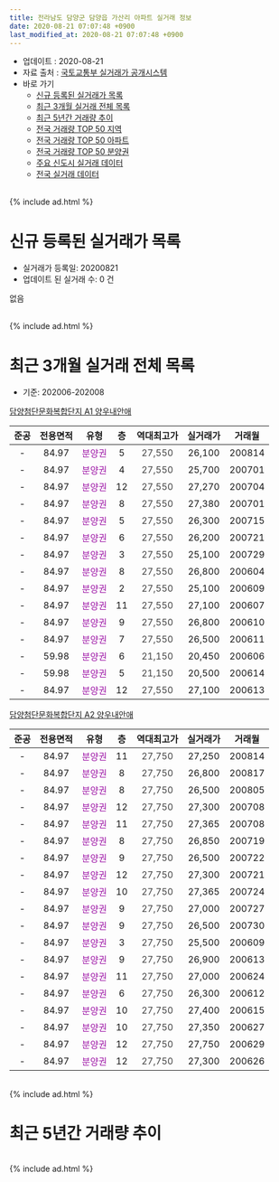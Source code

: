 ```yaml
---
title: 전라남도 담양군 담양읍 가산리 아파트 실거래 정보
date: 2020-08-21 07:07:48 +0900
last_modified_at: 2020-08-21 07:07:48 +0900
---
```


* 업데이트 : 2020-08-21
* 자료 출처 : [국토교통부 실거래가 공개시스템](http://rt.molit.go.kr)
* 바로 가기
    * [신규 등록된 실거래가 목록](#신규-등록된-실거래가-목록)
    * [최근 3개월 실거래 전체 목록](#최근-3개월-실거래-전체-목록)
    * [최근 5년간 거래량 추이](#최근-5년간-거래량-추이)
    * [전국 거래량 TOP 50 지역](https://inasie.github.io/apt-trade-info/최근-3개월-전국에서-가장-거래가-많이-발생한-지역)
    * [전국 거래량 TOP 50 아파트](https://inasie.github.io/apt-trade-info/최근-3개월-전국에서-가장-거래가-많이-발생한-아파트)
    * [전국 거래량 TOP 50 분양권](https://inasie.github.io/apt-trade-info/최근-3개월-전국에서-가장-거래가-많이-발생한-분양권)
    * [주요 신도시 실거래 데이터](https://inasie.github.io/apt-trade-info/주요-신도시)
    * [전국 실거래 데이터](https://inasie.github.io/apt-trade-info/전국)
<br>
{% include ad.html %}
<br>

# 신규 등록된 실거래가 목록
* 실거래가 등록일: 20200821
* 업데이트 된 실거래 수: 0 건

없음

<br>
{% include ad.html %}
<br>

# 최근 3개월 실거래 전체 목록
* 기준: 202006-202008


[담양첨단문화복합단지 A1 양우내안애](https://search.naver.com/search.naver?query=%EC%A0%84%EB%9D%BC%EB%82%A8%EB%8F%84+%EB%8B%B4%EC%96%91%EA%B5%B0+%EB%8B%B4%EC%96%91%EC%9D%8D+%EA%B0%80%EC%82%B0%EB%A6%AC+%EB%8B%B4%EC%96%91%EC%B2%A8%EB%8B%A8%EB%AC%B8%ED%99%94%EB%B3%B5%ED%95%A9%EB%8B%A8%EC%A7%80+A1+%EC%96%91%EC%9A%B0%EB%82%B4%EC%95%88%EC%95%A0)

|준공|전용면적|유형|층|역대최고가|실거래가|거래월|
|:---:|:---:|:---:|:---:|:---:|:---:|:---:|
|-|84.97|<span style="color:#9C11A5">분양권</span>|5|<span style="color:#444444">27,550</span>|26,100|200814|
|-|84.97|<span style="color:#9C11A5">분양권</span>|4|<span style="color:#444444">27,550</span>|25,700|200701|
|-|84.97|<span style="color:#9C11A5">분양권</span>|12|<span style="color:#444444">27,550</span>|27,270|200704|
|-|84.97|<span style="color:#9C11A5">분양권</span>|8|<span style="color:#444444">27,550</span>|27,380|200701|
|-|84.97|<span style="color:#9C11A5">분양권</span>|5|<span style="color:#444444">27,550</span>|26,300|200715|
|-|84.97|<span style="color:#9C11A5">분양권</span>|6|<span style="color:#444444">27,550</span>|26,200|200721|
|-|84.97|<span style="color:#9C11A5">분양권</span>|3|<span style="color:#444444">27,550</span>|25,100|200729|
|-|84.97|<span style="color:#9C11A5">분양권</span>|8|<span style="color:#444444">27,550</span>|26,800|200604|
|-|84.97|<span style="color:#9C11A5">분양권</span>|2|<span style="color:#444444">27,550</span>|25,100|200609|
|-|84.97|<span style="color:#9C11A5">분양권</span>|11|<span style="color:#444444">27,550</span>|27,100|200607|
|-|84.97|<span style="color:#9C11A5">분양권</span>|9|<span style="color:#444444">27,550</span>|26,800|200610|
|-|84.97|<span style="color:#9C11A5">분양권</span>|7|<span style="color:#444444">27,550</span>|26,500|200611|
|-|59.98|<span style="color:#9C11A5">분양권</span>|6|<span style="color:#444444">21,150</span>|20,450|200606|
|-|59.98|<span style="color:#9C11A5">분양권</span>|5|<span style="color:#444444">21,150</span>|20,500|200614|
|-|84.97|<span style="color:#9C11A5">분양권</span>|12|<span style="color:#444444">27,550</span>|27,100|200613|

[담양첨단문화복합단지 A2 양우내안애](https://search.naver.com/search.naver?query=%EC%A0%84%EB%9D%BC%EB%82%A8%EB%8F%84+%EB%8B%B4%EC%96%91%EA%B5%B0+%EB%8B%B4%EC%96%91%EC%9D%8D+%EA%B0%80%EC%82%B0%EB%A6%AC+%EB%8B%B4%EC%96%91%EC%B2%A8%EB%8B%A8%EB%AC%B8%ED%99%94%EB%B3%B5%ED%95%A9%EB%8B%A8%EC%A7%80+A2+%EC%96%91%EC%9A%B0%EB%82%B4%EC%95%88%EC%95%A0)

|준공|전용면적|유형|층|역대최고가|실거래가|거래월|
|:---:|:---:|:---:|:---:|:---:|:---:|:---:|
|-|84.97|<span style="color:#9C11A5">분양권</span>|11|<span style="color:#444444">27,750</span>|27,250|200814|
|-|84.97|<span style="color:#9C11A5">분양권</span>|8|<span style="color:#444444">27,750</span>|26,800|200817|
|-|84.97|<span style="color:#9C11A5">분양권</span>|8|<span style="color:#444444">27,750</span>|26,500|200805|
|-|84.97|<span style="color:#9C11A5">분양권</span>|12|<span style="color:#444444">27,750</span>|27,300|200708|
|-|84.97|<span style="color:#9C11A5">분양권</span>|11|<span style="color:#444444">27,750</span>|27,365|200708|
|-|84.97|<span style="color:#9C11A5">분양권</span>|8|<span style="color:#444444">27,750</span>|26,850|200719|
|-|84.97|<span style="color:#9C11A5">분양권</span>|9|<span style="color:#444444">27,750</span>|26,500|200722|
|-|84.97|<span style="color:#9C11A5">분양권</span>|12|<span style="color:#444444">27,750</span>|27,300|200721|
|-|84.97|<span style="color:#9C11A5">분양권</span>|10|<span style="color:#444444">27,750</span>|27,365|200724|
|-|84.97|<span style="color:#9C11A5">분양권</span>|9|<span style="color:#444444">27,750</span>|27,000|200727|
|-|84.97|<span style="color:#9C11A5">분양권</span>|9|<span style="color:#444444">27,750</span>|26,500|200730|
|-|84.97|<span style="color:#9C11A5">분양권</span>|3|<span style="color:#444444">27,750</span>|25,500|200609|
|-|84.97|<span style="color:#9C11A5">분양권</span>|9|<span style="color:#444444">27,750</span>|26,900|200613|
|-|84.97|<span style="color:#9C11A5">분양권</span>|11|<span style="color:#444444">27,750</span>|27,000|200624|
|-|84.97|<span style="color:#9C11A5">분양권</span>|6|<span style="color:#444444">27,750</span>|26,300|200612|
|-|84.97|<span style="color:#9C11A5">분양권</span>|10|<span style="color:#444444">27,750</span>|27,400|200615|
|-|84.97|<span style="color:#9C11A5">분양권</span>|10|<span style="color:#444444">27,750</span>|27,350|200627|
|-|84.97|<span style="color:#9C11A5">분양권</span>|12|<span style="color:#444444">27,750</span>|27,750|200629|
|-|84.97|<span style="color:#9C11A5">분양권</span>|12|<span style="color:#444444">27,750</span>|27,300|200626|


<br>
{% include ad.html %}
<br>

# 최근 5년간 거래량 추이


<div style="width:100%;">
    <canvas id="deal_progress" height="200"></canvas>
</div>

<script>
new Chart(document.getElementById("deal_progress"), {
    type: 'line',
    data: {
        labels: ['201508','201509','201510','201511','201512','201601','201602','201603','201604','201605','201606','201607','201608','201609','201610','201611','201612','201701','201702','201703','201704','201705','201706','201707','201708','201709','201710','201711','201712','201801','201802','201803','201804','201805','201806','201807','201808','201809','201810','201811','201812','201901','201902','201903','201904','201905','201906','201907','201908','201909','201910','201911','201912','202001','202002','202003','202004','202005','202006','202007','202008'],
        datasets: [{
            label: '매매',
            pointRadius: 1,
            data: [0, 0, 0, 0, 0, 0, 0, 0, 0, 0, 0, 0, 0, 0, 0, 0, 0, 0, 0, 0, 0, 0, 0, 0, 0, 0, 0, 0, 0, 0, 0, 0, 0, 0, 0, 0, 0, 0, 0, 0, 25, 37, 12, 2, 1, 2, 8, 8, 6, 5, 4, 4, 4, 5, 6, 1, 4, 9, 16, 14, 4],
            borderColor: "rgba(255, 201, 14, 1)",
            backgroundColor: "rgba(255, 201, 14, 0.5)",
            fill: false,
            lineTension: 0
        },{
            label: '전월세',
            pointRadius: 1,
            data: [0, 0, 0, 0, 0, 0, 0, 0, 0, 0, 0, 0, 0, 0, 0, 0, 0, 0, 0, 0, 0, 0, 0, 0, 0, 0, 0, 0, 0, 0, 0, 0, 0, 0, 0, 0, 0, 0, 0, 0, 0, 0, 0, 0, 0, 0, 0, 0, 0, 0, 0, 0, 0, 0, 0, 0, 0, 0, 0, 0, 0],
            borderColor: "rgba(0, 141, 185, 1)",
            backgroundColor: "rgba(0, 141, 185, 0.5)",
            fill: false,
            lineTension: 0
        }
        ]
    },
    options: {
        responsive: true,
        title: {
            display: false
        },
        tooltips: {
            mode: 'index',
            intersect: false
        },
        hover: {
            mode: 'nearest',
            intersect: true
        },
        scales: {
            xAxes: [{
                display: true,
                scaleLabel: {
                    display: true,
                    labelString: '년/월'
                }
            }],
            yAxes: [{
                display: true,
                ticks: {
                    suggestedMin: 0,
                },
                scaleLabel: {
                    display: true,
                    labelString: '실거래 수'
                }
            }]
        }
    }
});

</script>


<br>
{% include ad.html %}
<br>

